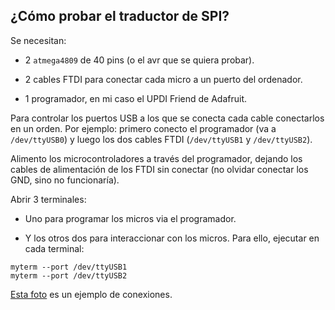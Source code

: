 ## ¿Cómo probar el traductor de SPI?

Se necesitan:

* 2 `atmega4809` de 40 pins (o el avr que se quiera probar).

* 2 cables FTDI para conectar cada micro a un puerto del ordenador.

* 1 programador, en mi caso el UPDI Friend de Adafruit.


Para controlar los puertos USB a los que se conecta cada cable conectarlos en
un orden. Por ejemplo: primero conecto el programador (va a `/dev/ttyUSB0`) y
luego los dos cables FTDI (`/dev/ttyUSB1` y `/dev/ttyUSB2`).

Alimento los microcontroladores a través del programador, dejando los cables
de alimentación de los FTDI sin conectar (no olvidar conectar los GND, sino no
funcionaría).

Abrir 3 terminales: 

* Uno para programar los micros via el programador.

* Y los otros dos para interaccionar con los micros. Para ello, ejecutar en
  cada terminal:
```
myterm --port /dev/ttyUSB1  
myterm --port /dev/ttyUSB2
```

[Esta foto](spi_test_breadboard.jpg) es un ejemplo de conexiones.

 




